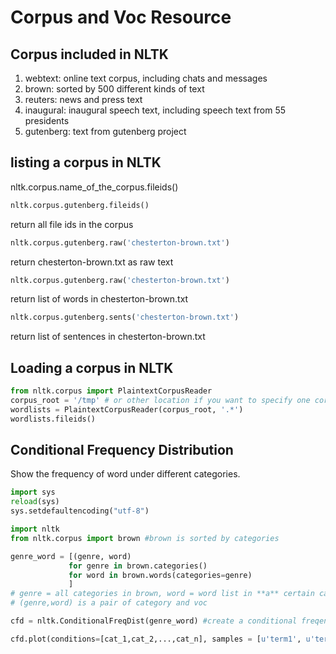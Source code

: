 # Corpus and Voc Resource

## Corpus included in NLTK
1. webtext: online text corpus, including chats and messages
2. brown: sorted by 500 different kinds of text
3. reuters: news and press text
4. inaugural: inaugural speech text, including speech text from 55 presidents
5. gutenberg: text from gutenberg project

## listing a corpus in NLTK
nltk.corpus.name_of_the_corpus.fileids()

```python
nltk.corpus.gutenberg.fileids()
```

return all file ids in the corpus

```python
nltk.corpus.gutenberg.raw('chesterton-brown.txt')
```

return chesterton-brown.txt as raw text

```python
nltk.corpus.gutenberg.raw('chesterton-brown.txt')
```

return list of words in chesterton-brown.txt

```python
nltk.corpus.gutenberg.sents('chesterton-brown.txt')
```
return list of sentences in chesterton-brown.txt

## Loading a corpus in NLTK
```python
from nltk.corpus import PlaintextCorpusReader
corpus_root = '/tmp' # or other location if you want to specify one corpus
wordlists = PlaintextCorpusReader(corpus_root, '.*')
wordlists.fileids()
```

## Conditional Frequency Distribution
Show the frequency of word under different categories.
```python
import sys
reload(sys)
sys.setdefaultencoding("utf-8")

import nltk
from nltk.corpus import brown #brown is sorted by categories

genre_word = [(genre, word) 
             for genre in brown.categories()
             for word in brown.words(categories=genre)
             ]
# genre = all categories in brown, word = word list in **a** certain category
# (genre,word) is a pair of category and voc

cfd = nltk.ConditionalFreqDist(genre_word) #create a conditional freqency distribution

cfd.plot(conditions=[cat_1,cat_2,...,cat_n], samples = [u'term1', u'term2', ..., u'term_n']) #create a plot
